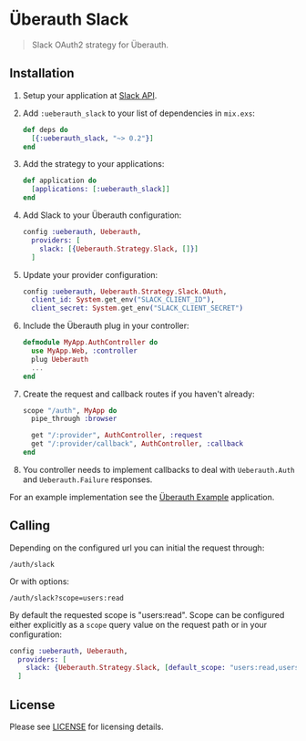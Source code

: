 # Überauth Slack

> Slack OAuth2 strategy for Überauth.

## Installation

1. Setup your application at [Slack API](https://api.slack.com).

1. Add `:ueberauth_slack` to your list of dependencies in `mix.exs`:

    ```elixir
    def deps do
      [{:ueberauth_slack, "~> 0.2"}]
    end
    ```

1. Add the strategy to your applications:

    ```elixir
    def application do
      [applications: [:ueberauth_slack]]
    end
    ```

1. Add Slack to your Überauth configuration:

    ```elixir
    config :ueberauth, Ueberauth,
      providers: [
        slack: [{Ueberauth.Strategy.Slack, []}]
      ]
    ```

1.  Update your provider configuration:

    ```elixir
    config :ueberauth, Ueberauth.Strategy.Slack.OAuth,
      client_id: System.get_env("SLACK_CLIENT_ID"),
      client_secret: System.get_env("SLACK_CLIENT_SECRET")
    ```

1.  Include the Überauth plug in your controller:

    ```elixir
    defmodule MyApp.AuthController do
      use MyApp.Web, :controller
      plug Ueberauth
      ...
    end
    ```

1.  Create the request and callback routes if you haven't already:

    ```elixir
    scope "/auth", MyApp do
      pipe_through :browser

      get "/:provider", AuthController, :request
      get "/:provider/callback", AuthController, :callback
    end
    ```

1. You controller needs to implement callbacks to deal with `Ueberauth.Auth` and `Ueberauth.Failure` responses.

For an example implementation see the [Überauth Example](https://github.com/ueberauth/ueberauth_example) application.

## Calling

Depending on the configured url you can initial the request through:

    /auth/slack

Or with options:

    /auth/slack?scope=users:read

By default the requested scope is "users:read". Scope can be configured either explicitly as a `scope` query value on the request path or in your configuration:

```elixir
config :ueberauth, Ueberauth,
  providers: [
    slack: {Ueberauth.Strategy.Slack, [default_scope: "users:read,users:write"]}
  ]
```

## License

Please see [LICENSE](https://github.com/ueberauth/ueberauth_slack/blob/master/LICENSE) for licensing details.

